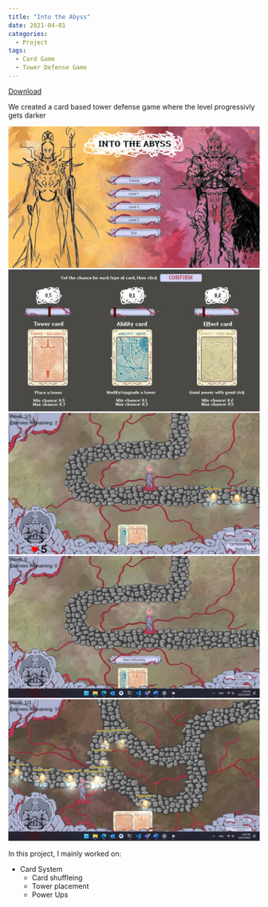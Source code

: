 ```yaml
---
title: "Into the Abyss"
date: 2021-04-01
categories:
  - Project
tags:
  - Card Game
  - Tower Defense Game
---
```

[Download](https://drive.google.com/drive/folders/14tTVtSVgQwc2XjF7DjOnlb1m1ZTUHYky)


We created a card based tower defense game where the level progressivly gets darker

![1](/assets/images/IntoTheAbyss2D_4EXlqHI7E3.jpg)
![2](/assets/images/IntoTheAbyss2D_MWbwKkDQmH.png)
![3](/assets/images/IntoTheAbyss2D_UNY1a93as8.png)
![4](/assets/images/lBvp0dnzZb.png)
![5](/assets/images/UKmTSFRMtt.jpg)

In this project, I mainly worked on:
  - Card System 
    - Card shuffleing
    - Tower placement
    - Power Ups